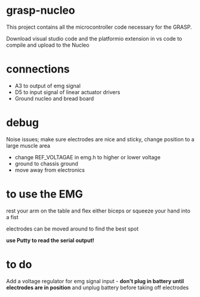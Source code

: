 # grasp-nucleo

This project contains all the microcontroller code necessary for the GRASP.

Download visual studio code and the platformio extension in vs code to compile and upload to the Nucleo

# connections
- A3 to output of emg signal
- D5 to input signal of linear actuator drivers
- Ground nucleo and bread board

# debug
Noise issues; make sure electrodes are nice and sticky, change position to a large muscle area 
- change REF_VOLTAGAE in emg.h to higher or lower voltage
- ground to chassis ground
- move away from electronics

# to use the EMG
rest your arm on the table and flex either biceps or squeeze your hand into a fist

electrodes can be moved around to find the best spot

**use Putty to read the serial output!**


# to do
Add a voltage regulator for emg signal input
    - **don't plug in battery until electrodes are in position** and unplug battery before taking off electrodes